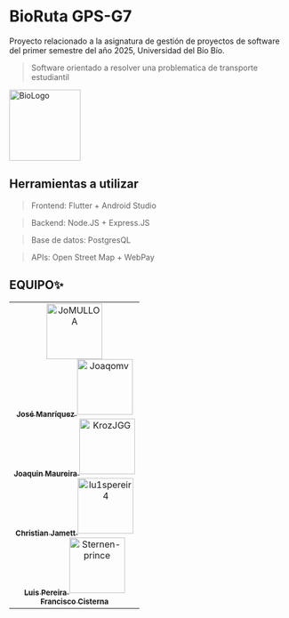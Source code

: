 # BioRuta GPS-G7
Proyecto relacionado a la asignatura de gestión de proyectos de software del primer semestre del año 2025, Universidad del Bío Bío.
> Software orientado a resolver una problematica de transporte estudiantil

<img width="128" alt="BioLogo" src="https://github.com/user-attachments/assets/4780cda8-801e-48c8-bc65-76d0ef1f41eb">

## Herramientas a utilizar
> Frontend: Flutter + Android Studio

> Backend: Node.JS + Express.JS

> Base de datos: PostgresQL

> APIs: Open Street Map + WebPay

## EQUIPO✨

<table>
  <tr>
    <td align="center">
      <a href="https://github.com/JoMULLOA">
        <img src="https://avatars.githubusercontent.com/JoMULLOA" width="100px;" alt="JoMULLOA"/>
              <br />
              <sub><b>José Manríquez</b></sub>
      </a>
      <a href="https://github.com/Joaqomv">
        <img src="https://avatars.githubusercontent.com/Joaqomv" width="100px;" alt="Joaqomv"/>
              <br />
              <sub><b>Joaquin Maureira</b></sub>
      </a>
      <a href="https://github.com/KrozJGG">
        <img src="https://avatars.githubusercontent.com/KrozJGG" width="100px;" alt="KrozJGG"/>
              <br />
              <sub><b>Christian Jamett</b></sub>
      </a>
      <a href="https://github.com/lu1spereir4">
        <img src="https://avatars.githubusercontent.com/lu1spereir4" width="100px;" alt="lu1spereir4"/>
              <br />
              <sub><b>Luis Pereira</b></sub>
      </a>
      <a href="https://github.com/Sternen-prince">
        <img src="https://avatars.githubusercontent.com/Sternen-prince" width="100px;" alt="Sternen-prince"/>
              <br />
              <sub><b>Francisco Cisterna</b></sub>
      </a>
    </td>
  </tr>
</table>
